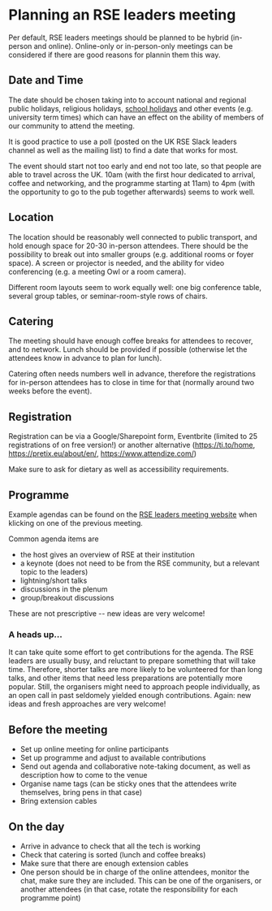 # Planning an RSE leaders meeting

Per default, RSE leaders meetings should be planned to be hybrid (in-person and online). Online-only or in-person-only meetings can be considered if there are good reasons for plannin them this way.

## Date and Time

The date should be chosen taking into to account national and regional public holidays, religious holidays, [school holidays](https://www.gov.uk/school-term-holiday-dates) 
and other events (e.g. university term times) which can have an effect on the ability of members of our community to attend the meeting.

It is good practice to use a poll (posted on the UK RSE Slack leaders channel as well as the mailing list) to find a date that works for most.

The event should start not too early and end not too late, so that people are able to travel across the UK. 10am (with the first hour dedicated to arrival, coffee and networking, 
and the programme starting at 11am) to 4pm (with the opportunity to go to the pub together afterwards) seems to work well.

## Location

The location should be reasonably well connected to public transport, and hold enough space for 20-30 in-person attendees. There should be the possibility to break out into smaller groups (e.g. additional rooms 
or foyer space). A screen or projector is needed, and the ability for video conferencing (e.g. a meeting Owl or a room camera).

Different room layouts seem to work equally well: one big conference table, several group tables, or seminar-room-style rows of chairs.

## Catering

The meeting should have enough coffee breaks for attendees to recover, and to network. Lunch should be provided if possible (otherwise let the attendees know in advance to plan for lunch). 

Catering often needs numbers well in advance, therefore the registrations for in-person attendees has to close in time for that (normally around two weeks before the event).

## Registration 

Registration can be via a Google/Sharepoint form, Eventbrite (limited to 25 registrations of on free version!) or another alternative (https://ti.to/home, https://pretix.eu/about/en/, https://www.attendize.com/)

Make sure to ask for dietary as well as accessibility requirements.

## Programme

Example agendas can be found on the [RSE leaders meeting website](https://society-rse.org/community/rse-leaders-meetings/) when klicking on one of the previous meeting. 

Common agenda items are
- the host gives an overview of RSE at their institution
- a keynote (does not need to be from the RSE community, but a relevant topic to the leaders)
- lightning/short talks
- discussions in the plenum
- group/breakout discussions

These are not prescriptive -- new ideas are very welcome!

### A heads up...

It can take quite some effort to get contributions for the agenda. The RSE leaders are usually busy, and reluctant to prepare something that will take time. 
Therefore, shorter talks are more likely to be volunteered for than long talks, and other items that need less preparations are potentially more popular. Still,
the organisers might need to approach people individually, as an open call in past seldomely yielded enough contributions. Again: new ideas and fresh approaches are very welcome!

## Before the meeting

- Set up online meeting for online participants
- Set up programme and adjust to available contributions
- Send out agenda and collaborative note-taking document, as well as description how to come to the venue
- Organise name tags (can be sticky ones that the attendees write themselves, bring pens in that case)
- Bring extension cables

## On the day
- Arrive in advance to check that all the tech is working
- Check that catering is sorted (lunch and coffee breaks)
- Make sure that there are enough extension cables
- One person should be in charge of the online attendees, monitor the chat, make sure they are included. This can be one of the organisers, or another attendees (in that case, rotate the
responsibility for each programme point)
